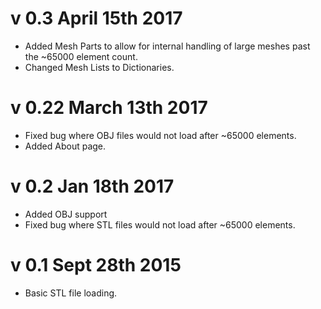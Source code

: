 # v 0.3 April 15th 2017
* Added Mesh Parts to allow for internal handling of large meshes past the ~65000 element count.
* Changed Mesh Lists to Dictionaries.

# v 0.22 March 13th 2017
* Fixed bug where OBJ files would not load after ~65000 elements.
* Added About page.

# v 0.2 Jan 18th 2017
* Added OBJ support
* Fixed bug where STL files would not load after ~65000 elements.

# v 0.1 Sept 28th 2015
* Basic STL file loading.